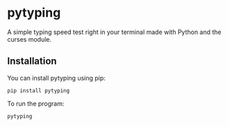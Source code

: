 # pytyping
A simple typing speed test right in your terminal made with Python and the curses module.

## Installation
You can install pytyping using pip:
```
pip install pytyping
```

To run the program:
```
pytyping
```
